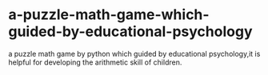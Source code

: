 # a-puzzle-math-game-which-guided-by-educational-psychology
a puzzle math game by python which guided by educational psychology,it is helpful for developing the arithmetic skill of children.
